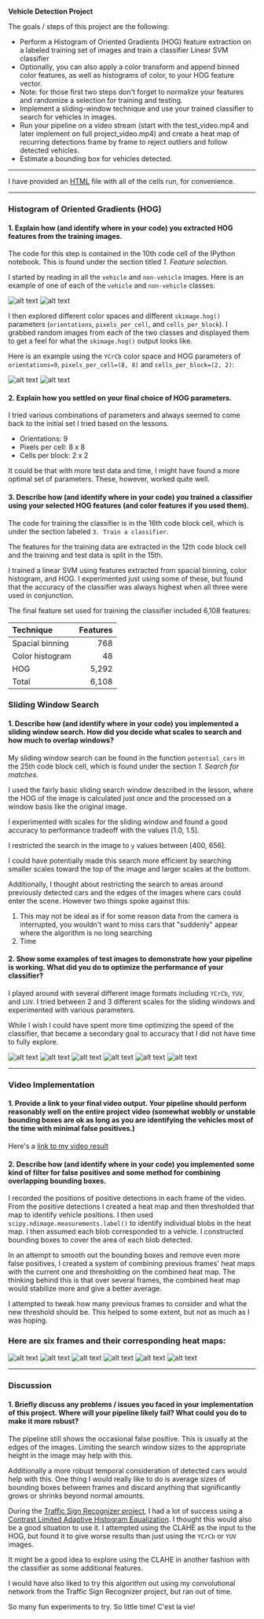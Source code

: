 **Vehicle Detection Project**

The goals / steps of this project are the following:

* Perform a Histogram of Oriented Gradients (HOG) feature extraction on a labeled training set of images and train a classifier Linear SVM classifier
* Optionally, you can also apply a color transform and append binned color features, as well as histograms of color, to your HOG feature vector. 
* Note: for those first two steps don't forget to normalize your features and randomize a selection for training and testing.
* Implement a sliding-window technique and use your trained classifier to search for vehicles in images.
* Run your pipeline on a video stream (start with the test_video.mp4 and later implement on full project_video.mp4) and create a heat map of recurring detections frame by frame to reject outliers and follow detected vehicles.
* Estimate a bounding box for vehicles detected.

[//]: # (Image References)
[cars]: ./images/cars.png "Example car images from the training set"
[noncars]: ./images/not_cars.png "Example non-car images from the training set"
[cars_hog]: ./images/cars_hog.png "Example HOG of car images from the training set"
[noncars_hog]: ./images/not_cars_hog.png "Example HOG of non-car images from the training set"
[potential0]: ./images/potential0.png "Potential matches detected"
[potential1]: ./images/potential1.png "Potential matches detected"
[potential2]: ./images/potential2.png "Potential matches detected"
[potential3]: ./images/potential3.png "Potential matches detected"
[potential4]: ./images/potential4.png "Potential matches detected"
[potential5]: ./images/potential5.png "Potential matches detected"
[detect_stages0]: ./images/detect_stages0.jpg "Example image going through the pipeline"
[detect_stages1]: ./images/detect_stages1.jpg "Example image going through the pipeline"
[detect_stages2]: ./images/detect_stages2.jpg "Example image going through the pipeline"
[detect_stages3]: ./images/detect_stages3.jpg "Example image going through the pipeline"
[detect_stages4]: ./images/detect_stages4.jpg "Example image going through the pipeline"
[detect_stages5]: ./images/detect_stages5.jpg "Example image going through the pipeline"
[video]: ./project_output.mp4

---

I have provided an [HTML](./Vehicle-Detection.html) file with all of the cells run, for convenience.

---

### Histogram of Oriented Gradients (HOG)

#### 1. Explain how (and identify where in your code) you extracted HOG features from the training images.

The code for this step is contained in the 10th code cell of the IPython notebook. This is found under the section titled *1. Feature selection*.

I started by reading in all the `vehicle` and `non-vehicle` images.  Here is an example of one of each of the `vehicle` and `non-vehicle` classes:

![alt text][cars]
![alt text][noncars]

I then explored different color spaces and different `skimage.hog()` parameters (`orientations`, `pixels_per_cell`, and `cells_per_block`).  I grabbed random images from each of the two classes and displayed them to get a feel for what the `skimage.hog()` output looks like.

Here is an example using the `YCrCb` color space and HOG parameters of `orientations=9`, `pixels_per_cell=(8, 8)` and `cells_per_block=(2, 2)`:

![alt text][cars_hog]
![alt text][noncars_hog]

#### 2. Explain how you settled on your final choice of HOG parameters.

I tried various combinations of parameters and always seemed to come back to the initial set I tried based on the lessons.

 - Orientations: 9
 - Pixels per cell: 8 x 8
 - Cells per block: 2 x 2

It could be that with more test data and time, I might have found a more optimal set of parameters. These, however, worked quite well.

#### 3. Describe how (and identify where in your code) you trained a classifier using your selected HOG features (and color features if you used them).

The code for training the classifier is in the 16th code block cell, which is under the section labeled `3. Train a classifier`.

The features for the training data are extracted in the 12th code block cell and the training and test data is split in the 15th.

I trained a linear SVM using features extracted from spacial binning, color histogram, and HOG. I experimented just using some of these, but found that the accuracy of the classifier was always highest when all three were used in conjunction.

The final feature set used for training the classifier included 6,108 features:

| Technique     | Features   | 
|:-------------|-------------:| 
| Spacial binning | 768        | 
| Color histogram | 48      |
| HOG  | 5,292 |
| Total  | 6,108  |

### Sliding Window Search

#### 1. Describe how (and identify where in your code) you implemented a sliding window search.  How did you decide what scales to search and how much to overlap windows?

My sliding window search can be found in the function `potential_cars` in the 25th code block cell, which is found under the section *1. Search for matches*.

I used the fairly basic sliding search window described in the lesson, where the HOG of the image is calculated just once and the processed on a window basis like the original image.

I experimented with scales for the sliding window and found a good accuracy to performance tradeoff with the values [1.0, 1.5].

I restricted the search in the image to `y` values between [400, 656].

I could have potentially made this search more efficient by searching smaller scales toward the top of the image and larger scales at the bottom. 

Additionally, I thought about restricting the search to areas around previously detected cars and the edges of the images where cars could enter the scene. However two things spoke against this:

1. This may not be ideal as if for some reason data from the camera is interrupted, you wouldn't want to miss cars that "suddenly" appear where the algorithm is no long searching
2. Time

#### 2. Show some examples of test images to demonstrate how your pipeline is working.  What did you do to optimize the performance of your classifier?

I played around with several different image formats including `YCrCb`, `YUV`, and `LUV`. I tried between 2 and 3 different scales for the sliding windows and experimented with various parameters.

While I wish I could have spent more time optimizing the speed of the classifier, that became a secondary goal to accuracy that I did not have time to fully explore.

![alt text][potential0]
![alt text][potential1]
![alt text][potential2]
![alt text][potential3]
![alt text][potential4]
![alt text][potential5]

---

### Video Implementation

#### 1. Provide a link to your final video output.  Your pipeline should perform reasonably well on the entire project video (somewhat wobbly or unstable bounding boxes are ok as long as you are identifying the vehicles most of the time with minimal false positives.)

Here's a [link to my video result](./project_video.mp4)

#### 2. Describe how (and identify where in your code) you implemented some kind of filter for false positives and some method for combining overlapping bounding boxes.

I recorded the positions of positive detections in each frame of the video.  From the positive detections I created a heat map and then thresholded that map to identify vehicle positions.  I then used `scipy.ndimage.measurements.label()` to identify individual blobs in the heat map.  I then assumed each blob corresponded to a vehicle.  I constructed bounding boxes to cover the area of each blob detected.  

In an attempt to smooth out the bounding boxes and remove even more false positives, I created a system of combining previous frames' heat maps with the current one and thresholding on the combined heat map. The thinking behind this is that over several frames, the combined heat map would stabilize more and give a better average.

I attempted to tweak how many previous frames to consider and what the new threshold should be. This helped to some extent, but not as much as I was hoping.

### Here are six frames and their corresponding heat maps:

![alt text][detect_stages0]
![alt text][detect_stages1]
![alt text][detect_stages2]
![alt text][detect_stages3]
![alt text][detect_stages4]
![alt text][detect_stages5]

---

### Discussion

#### 1. Briefly discuss any problems / issues you faced in your implementation of this project.  Where will your pipeline likely fail?  What could you do to make it more robust?

The pipeline still shows the occasional false positive. This is usually at the edges of the images. Limiting the search window sizes to the appropriate height in the image may help with this.

Additionally a more robust temporal consideration of detected cars would help with this. One thing I would really like to do is average sizes of bounding boxes between frames and discard anything that significantly grows or shrinks beyond normal amounts.

During the [Traffic Sign Recognizer project](https://github.com/yonomitt/traffic-sign-classifier), I had a lot of success using a [Contrast Limited Adaptive Histogram Equalization](http://docs.opencv.org/3.1.0/d5/daf/tutorial_py_histogram_equalization.html). I thought this would also be a good situation to use it. I attempted using the CLAHE as the input to the HOG, but found it to give worse results than just using the `YCrCb` or `YUV` images.

It might be a good idea to explore using the CLAHE in another fashion with the classifier as some additional features.

I would have also liked to try this algorithm out using my convolutional network from the Traffic Sign Recognizer project, but ran out of time.

So many fun experiments to try. So little time! C'est la vie!